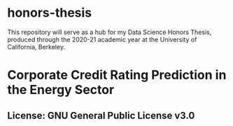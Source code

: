 # honors-thesis

This repository will serve as a hub for my Data Science Honors Thesis, produced
through the 2020-21 academic year at the University of California, Berkeley.

# Corporate Credit Rating Prediction in the Energy Sector  

## License: GNU General Public License v3.0

